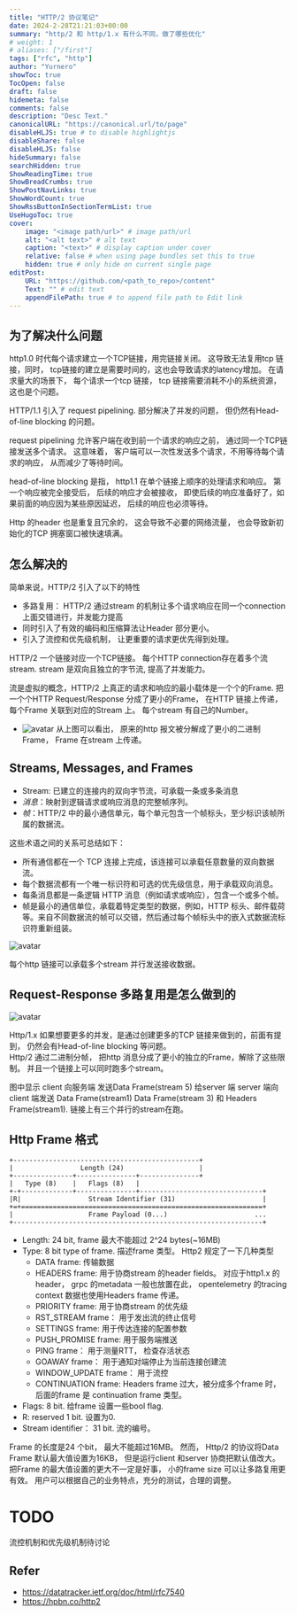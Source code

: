 ```yaml
---
title: "HTTP/2 协议笔记"
date: 2024-2-28T21:21:03+00:00
summary: "http/2 和 http/1.x 有什么不同，做了哪些优化"
# weight: 1
# aliases: ["/first"]
tags: ["rfc", "http"]
author: "Yurnero"
showToc: true
TocOpen: false
draft: false
hidemeta: false
comments: false
description: "Desc Text."
canonicalURL: "https://canonical.url/to/page"
disableHLJS: true # to disable highlightjs
disableShare: false
disableHLJS: false
hideSummary: false
searchHidden: true
ShowReadingTime: true
ShowBreadCrumbs: true
ShowPostNavLinks: true
ShowWordCount: true
ShowRssButtonInSectionTermList: true
UseHugoToc: true
cover:
    image: "<image path/url>" # image path/url
    alt: "<alt text>" # alt text
    caption: "<text>" # display caption under cover
    relative: false # when using page bundles set this to true
    hidden: true # only hide on current single page
editPost:
    URL: "https://github.com/<path_to_repo>/content"
    Text: "" # edit text
    appendFilePath: true # to append file path to Edit link
---
```



## 为了解决什么问题
http1.0 时代每个请求建立一个TCP链接，用完链接关闭。  这导致无法复用tcp 链接，同时， tcp链接的建立是需要时间的，这也会导致请求的latency增加。  在请求量大的场景下， 每个请求一个tcp 链接， tcp 链接需要消耗不小的系统资源， 这也是个问题。  

HTTP/1.1 引入了 request pipelining.  部分解决了并发的问题， 但仍然有Head-of-line blocking 的问题。    

request pipelining 允许客户端在收到前一个请求的响应之前， 通过同一个TCP链接发送多个请求。 这意味着， 客户端可以一次性发送多个请求，不用等待每个请求的响应， 从而减少了等待时间。 

head-of-line blocking 是指， http1.1 在单个链接上顺序的处理请求和响应。  第一个响应被完全接受后， 后续的响应才会被接收， 即使后续的响应准备好了，如果前面的响应因为某些原因延迟， 后续的响应也必须等待。 

Http 的header 也是重复且冗余的， 这会导致不必要的网络流量， 也会导致新初始化的TCP 拥塞窗口被快速填满。 

##  怎么解决的
简单来说，HTTP/2 引入了以下的特性
- 多路复用： HTTP/2 通过stream 的机制让多个请求响应在同一个connection 上面交错进行，并发能力提高 
- 同时引入了有效的编码和压缩算法让Header 部分更小。 
- 引入了流控和优先级机制， 让更重要的请求更优先得到处理。 


HTTP/2 一个链接对应一个TCP链接。    每个HTTP connection存在着多个流 stream.   stream 是双向且独立的字节流,  提高了并发能力。 

流是虚拟的概念，HTTP/2 上真正的请求和响应的最小载体是一个个的Frame.  把一个个HTTP Request/Response 分成了更小的Frame， 在HTTP 链接上传递， 每个Frame 关联到对应的Stream 上。 每个stream 有自己的Number。   

- ![avatar](https://hpbn.co/assets/diagrams/ae09920e853bee0b21be83f8e770ba01.svg)
从上图可以看出，  原来的http 报文被分解成了更小的二进制Frame， Frame 在stream 上传递。 



## Streams, Messages, and Frames   

- Stream: 已建立的连接内的双向字节流，可承载一条或多条消息 
- _消息_：映射到逻辑请求或响应消息的完整帧序列。
- _帧_：HTTP/2 中的最小通信单元，每个单元包含一个帧标头，至少标识该帧所属的数据流。

这些术语之间的关系可总结如下：

- 所有通信都在一个 TCP 连接上完成，该连接可以承载任意数量的双向数据流。
- 每个数据流都有一个唯一标识符和可选的优先级信息，用于承载双向消息。
- 每条消息都是一条逻辑 HTTP 消息（例如请求或响应），包含一个或多个帧。
- 帧是最小的通信单位，承载着特定类型的数据，例如，HTTP 标头、邮件载荷等。来自不同数据流的帧可以交错，然后通过每个帧标头中的嵌入式数据流标识符重新组装。

![avatar](https://hpbn.co/assets/diagrams/8e6931bb40fc26c511ad15645e7b6113.svg)

每个http 链接可以承载多个stream 并行发送接收数据。  



## Request-Response 多路复用是怎么做到的

![avatar](https://hpbn.co/assets/diagrams/47ba5b32e42cf5a06c3741d29ef9b94a.svg)


Http/1.x 如果想要更多的并发，是通过创建更多的TCP 链接来做到的，前面有提到， 仍然会有Head-of-line blocking 等问题。    
Http/2 通过二进制分帧， 把http 消息分成了更小的独立的Frame，解除了这些限制。 并且一个链接上可以同时跑多个stream。  

图中显示 client 向服务端 发送Data Frame(stream 5) 给server 端
server 端向client 端发送 Data Frame(stream1)  Data Frame(stream 3)  和 Headers Frame(stream1).   链接上有三个并行的stream在跑。  

## Http Frame 格式

    +-----------------------------------------------+
    |                 Length (24)                   |
    +---------------+---------------+---------------+
    |   Type (8)    |   Flags (8)   |
    +-+-------------+---------------+-------------------------------+
    |R|                 Stream Identifier (31)                      |
    +=+=============================================================+
    |                   Frame Payload (0...)                      ...
    +---------------------------------------------------------------+

- Length:  24 bit,  frame 最大不能超过 2^24 bytes(~16MB) 
- Type: 8 bit type of frame.   描述frame 类型。 Http2 规定了一下几种类型
	- DATA frame: 传输数据 
	- HEADERS frame: 用于协商stream 的header fields。  对应于http1.x 的header，  grpc 的metadata 一般也放置在此， opentelemetry 的tracing context 数据也使用Headers frame 传递。  
	- PRIORITY frame:  用于协商stream 的优先级
	- RST_STREAM frame： 用于发出流的终止信号
	- SETTINGS frame: 用于传达连接的配置参数 
	- PUSH_PROMISE frame:  用于服务端推送
	- PING frame：  用于测量RTT， 检查存活状态
	- GOAWAY frame： 用于通知对端停止为当前连接创建流
	- WINDOW_UPDATE frame： 用于流控
	- CONTINUATION frame:  Headers frame 过大，被分成多个frame 时， 后面的frame 是 continuation frame 类型。  
- Flags: 8 bit.  给frame 设置一些bool  flag. 
- R:  reserved 1 bit.  设置为0. 
- Stream identifier： 31 bit.  流的编号。 
 
Frame 的长度是24 个bit， 最大不能超过16MB。 然而， Http/2 的协议将Data Frame 默认最大值设置为16KB， 但是运行client 和server 协商把默认值改大。    把Frame 的最大值设置的更大不一定是好事， 小的frame size 可以让多路复用更有效。 用户可以根据自己的业务特点，充分的测试，合理的调整。 

# TODO 
流控机制和优先级机制待讨论


## Refer
- https://datatracker.ietf.org/doc/html/rfc7540
- https://hpbn.co/http2 